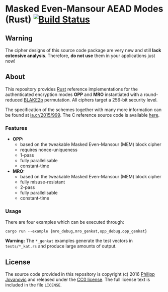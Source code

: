 # Masked Even-Mansour AEAD Modes (Rust) [![Build Status](https://travis-ci.org/MEM-AEAD/mem-aead-rust.svg?branch=master)](https://travis-ci.org/MEM-AEAD/mem-aead-rust)

## Warning
The cipher designs of this source code package are very new and still **lack extensive analysis**. Therefore, **do not use** them in your applications just now!


## About
This repository provides [Rust](https://www.rust-lang.org) reference implementations for the authenticated encryption modes **OPP** and **MRO** instantiated with a round-reduced [BLAKE2b](https://blake2.net/) permutation. All ciphers target a 256-bit security level.

The specification of the schemes together with many more information can be found at [ia.cr/2015/999](https://eprint.iacr.org/2015/999). 
The C reference source code is available [here](https://github.com/MEM-AEAD/mem-aead).


### Features
* **OPP:**
    - based on the tweakable Masked Even-Mansour (MEM) block cipher
    - requires nonce-uniqueness
    - 1-pass
    - fully parallelisable
    - constant-time
* **MRO:**
    - based on the tweakable Masked Even-Mansour (MEM) block cipher
    - fully misuse-resistant
    - 2-pass
    - fully parallelisable
    - constant-time

### Usage

There are four examples which can be executed through:

    cargo run --example {mro_debug,mro_genkat,opp_debug,opp_genkat}

**Warning:** The `*_genkat` examples generate the test vectors in `tests/*_kat.rs` and produce large amounts of output.

## License
The source code provided in this repository is copyright (c) 2016 [Philipp Jovanovic](https://zerobyte.io) and released under the [CC0 license](https://creativecommons.org/publicdomain/zero/1.0/). The full license text is included in the file `LICENSE`.
